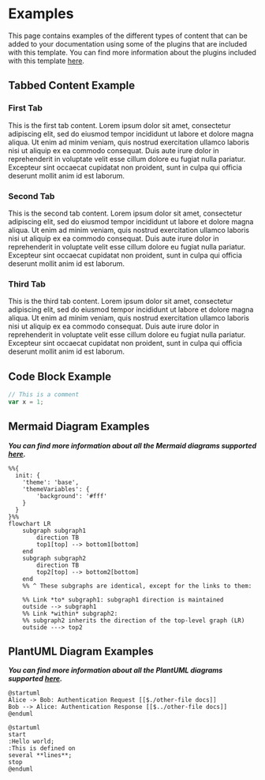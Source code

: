 # Examples

This page contains examples of the different types of content that can be added to your documentation using some of the plugins that are included with this template.  You can find more information about the plugins included with this template [here](https://github.com/tspauld98/basic-docsify-gh-template).

## Tabbed Content Example

<!-- tabs:start -->

### **First Tab**

This is the first tab content. Lorem ipsum dolor sit amet, consectetur adipiscing elit, sed do eiusmod tempor incididunt ut labore et dolore magna aliqua. Ut enim ad minim veniam, quis nostrud exercitation ullamco laboris nisi ut aliquip ex ea commodo consequat. Duis aute irure dolor in reprehenderit in voluptate velit esse cillum dolore eu fugiat nulla pariatur. Excepteur sint occaecat cupidatat non proident, sunt in culpa qui officia deserunt mollit anim id est laborum.

### **Second Tab**

This is the second tab content. Lorem ipsum dolor sit amet, consectetur adipiscing elit, sed do eiusmod tempor incididunt ut labore et dolore magna aliqua. Ut enim ad minim veniam, quis nostrud exercitation ullamco laboris nisi ut aliquip ex ea commodo consequat. Duis aute irure dolor in reprehenderit in voluptate velit esse cillum dolore eu fugiat nulla pariatur. Excepteur sint occaecat cupidatat non proident, sunt in culpa qui officia deserunt mollit anim id est laborum.

### **Third Tab**

This is the third tab content. Lorem ipsum dolor sit amet, consectetur adipiscing elit, sed do eiusmod tempor incididunt ut labore et dolore magna aliqua. Ut enim ad minim veniam, quis nostrud exercitation ullamco laboris nisi ut aliquip ex ea commodo consequat. Duis aute irure dolor in reprehenderit in voluptate velit esse cillum dolore eu fugiat nulla pariatur. Excepteur sint occaecat cupidatat non proident, sunt in culpa qui officia deserunt mollit anim id est laborum.

<!-- tabs:end -->

## Code Block Example

```javascript
// This is a comment
var x = 1;
```

## Mermaid Diagram Examples

***You can find more information about all the Mermaid diagrams supported [here](https://mermaid.js.org/intro/).***

```mermaid
%%{
  init: {
    'theme': 'base',
    'themeVariables': {
        'background': '#fff'
    }
  }
}%%
flowchart LR
    subgraph subgraph1
        direction TB
        top1[top] --> bottom1[bottom]
    end
    subgraph subgraph2
        direction TB
        top2[top] --> bottom2[bottom]
    end
    %% ^ These subgraphs are identical, except for the links to them:

    %% Link *to* subgraph1: subgraph1 direction is maintained
    outside --> subgraph1
    %% Link *within* subgraph2:
    %% subgraph2 inherits the direction of the top-level graph (LR)
    outside ---> top2
```

## PlantUML Diagram Examples

***You can find more information about all the PlantUML diagrams supported [here](https://plantuml.com/).***

```plantuml
@startuml
Alice -> Bob: Authentication Request [[$./other-file docs]]
Bob --> Alice: Authentication Response [[$../other-file docs]]
@enduml
```

```plantuml
@startuml
start
:Hello world;
:This is defined on
several **lines**;
stop
@enduml
```
